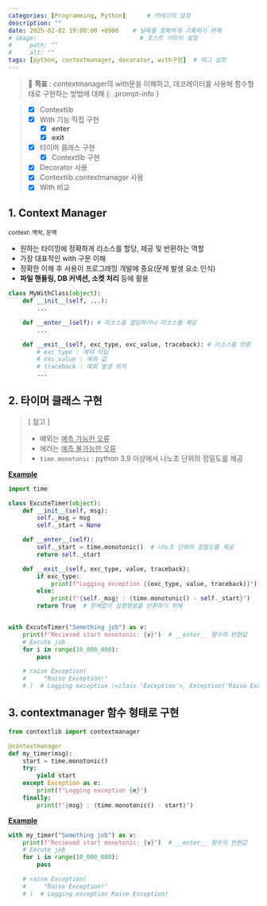```yaml
---
categories: [Programming, Python]      # 카테고리 설정
description: ""
date: 2025-02-02 19:00:00 +0900    # 날짜를 정확하게 기록하기 위해
# image:                             # 포스트 이미지 설정
#     path: ""
#     alt: ""
tags: [python, contextmanager, decorator, with구현]  # 태그 설정
---
```


> 📌 **목표** : contextmanager의 with문을 이해하고, 데코레이터를 사용해 함수형태로 구현하는 방법에 대해
{: .prompt-info }

> - [x] Contextlib
> - [x] With 기능 직접 구현
>     - [x] __enter__
>     - [x] __exit__
> - [x] 타이머 클래스 구현
>     - [x] Contextlib 구현
> - [x] Decorator 사용
> - [x] Contextlib.contextmanager 사용
> - [x] With 비교

## 1. Context Manager
<sup>context: 맥락, 문맥</sup>
- 원하는 타이밍에 정확하게 리소스를 할당, 제공 및 반환하는 역할
- 가장 대표적인 with 구문 이해
- 정확한 이해 후 사용이 프로그래밍 개발에 중요(문제 발생 요소 인식)
- **파일 핸들링, DB 커넥션, 소켓 처리** 등에 활용

```python
class MyWithClass(object):
    def __init__(self, ...):
        ...

    def __enter__(self): # 리소스를 할당하거나 리소스를 제공
        ...

    def __exit__(self, exc_type, exc_value, traceback): # 리소스를 반환
        # exc_type : 예외 타입
        # exc_value : 예외 값
        # traceback : 예외 발생 위치
        ...
```

   
## 2. 타이머 클래스 구현
> [ 참고 ]
> - 예외는 <u>예측 가능한 오류</u>
> - 에러는 <u>예측 불가능한 오류</u>
> - `time.monotonic` : python 3.9 이상에서 나노초 단위의 정밀도를 제공

**<u>Example</u>**
```python
import time

class ExcuteTimer(object):
    def __init__(self, msg):
        self._msg = msg
        self._start = None

    def __enter__(self):
        self._start = time.monotonic()  # 나노초 단위의 정밀도를 제공
        return self._start

    def __exit__(self, exc_type, value, traceback):
        if exc_type:
            print(f"Logging exception {(exc_type, value, traceback)}")
        else:
            print(f"{self._msg} : {time.monotonic() - self._start}")
        return True  # 문제없이 실행됐음을 반환하기 위해


with ExcuteTimer("Something job") as v:
    print(f"Recieved start monotonic: {v}")  # __enter__ 함수의 반환값
    # Excute job
    for i in range(10_000_000):
        pass

    # raise Exception(
    #     "Raise Exception!"
    # )  # Logging exception (<class 'Exception'>, Exception('Raise Exception!'), <traceback object at 0x104f5cbc0>)
```

## 3. contextmanager 함수 형태로 구현

```python
from contextlib import contextmanager

@contextmanager
def my_timer(msg):
    start = time.monotonic()
    try:
        yield start
    except Exception as e:
        print(f"Logging exception {e}")
    finally:
        print(f"{msg} : {time.monotonic() - start}")
```

**<u>Example</u>**
```python
with my_timer("Something job") as v:
    print(f"Recieved start monotonic: {v}")  # __enter__ 함수의 반환값
    # Excute job
    for i in range(10_000_000):
        pass

    # raise Exception(
    #     "Raise Exception!"
    # )  # Logging exception Raise Exception!
```